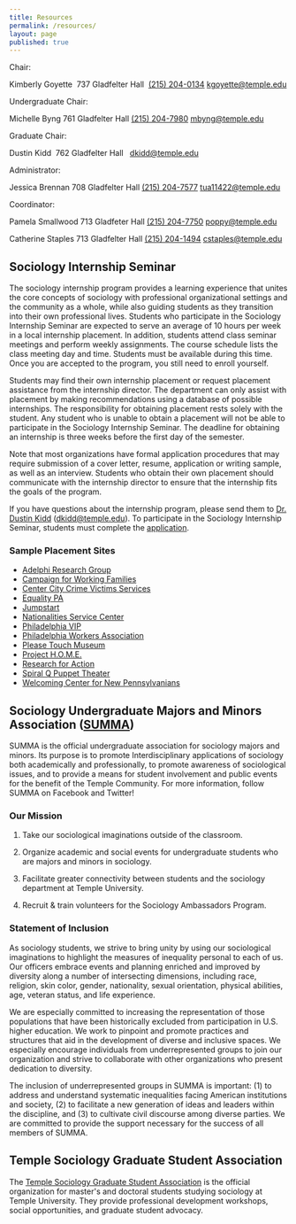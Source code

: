 ```yaml
---
title: Resources
permalink: /resources/
layout: page
published: true
---
```


Chair:

Kimberly Goyette 
737 Gladfelter Hall 
[(215) 204-0134](tel:2152040134)
[kgoyette@temple.edu](mailto:kgoyette@temple.edu)

Undergraduate Chair:

Michelle Byng
761 Gladfelter Hall
[(215) 204-7980](tel:2152047980 )
[mbyng@temple.edu](mailto:mbyng@temple.edu)

Graduate Chair:

Dustin Kidd 
762 Gladfelter Hall  
[dkidd@temple.edu](mailto:dkidd@temple.edu)

Administrator:

Jessica Brennan
708 Gladfelter Hall
[(215) 204-7577](tel:2152047577) 
[tua11422@temple.edu](mailto:tua11422@temple.edu)

Coordinator:

Pamela Smallwood
713 Gladfeter Hall
[(215) 204-7750](tel:2152047750)
[poppy@temple.edu](mailto:poppy@temple.edu)

Catherine Staples
713 Gladfelter Hall
[(215) 204-1494](tel:2152041494)
[cstaples@temple.edu](mailto:cstaples@temple.edu)

## Sociology Internship Seminar
 
The sociology internship program provides a learning experience that unites the core concepts of sociology with professional organizational settings and the community as a whole, while also guiding students as they transition into their own professional lives. Students who participate in the Sociology Internship Seminar are expected to serve an average of 10 hours per week in a local internship placement.  In addition, students attend class seminar meetings and perform weekly assignments.  The course schedule lists the class meeting day and time.  Students must be available during this time. Once you are accepted to the program, you still need to enroll yourself. 
 
Students may find their own internship placement or request placement assistance from the internship director. The department can only assist with placement by making recommendations using a database of possible internships.  The responsibility for obtaining placement rests solely with the student. Any student who is unable to obtain a placement will not be able to participate in the Sociology Internship Seminar.  The deadline for obtaining an internship is three weeks before the first day of the semester. 
 
Note that most organizations have formal application procedures that may require submission of a cover letter, resume, application or writing sample, as well as an interview.  Students who obtain their own placement should communicate with the internship director to ensure that the internship fits the goals of the program.

If you have questions about the internship program, please send them to [Dr. Dustin Kidd](mailto:dkidd@temple.edu) (dkidd@temple.edu). To participate in the Sociology Internship Seminar, students must complete the [application]((http://www.cla.temple.edu/sociology/internship/documents/SociologyInternshipApplication.docx)).
 
### Sample Placement Sites

- [Adelphi Research Group](http://www.adelphiresearch.com/)
- [Campaign for Working Families](http://www.cwfphilly.org/)
- [Center City Crime Victims Services](http://www.cccvs.org/)
- [Equality PA](http://equalitypa.org/)
- [Jumpstart](http://www.jstart.org/)
- [Nationalities Service Center](http://www.nationalitiesservice.org/)
- [Philadelphia VIP](http://www.phillyvip.org/)
- [Philadelphia Workers Association](https://www.facebook.com/groups/433120303469144/#_=_)
- [Please Touch Museum](http://www.pleasetouchmuseum.org/about-us/employment/internships/)
- [Project H.O.M.E.](http://www.projecthome.org/)
- [Research for Action](http://www.researchforaction.org/)
- [Spiral Q Puppet Theater](http://spiralq.org/)
- [Welcoming Center for New Pennsylvanians](http://www.welcomingcenter.org/)

## Sociology Undergraduate Majors and Minors Association ([SUMMA](https://temple.collegiatelink.net/organization/SUMMAatTemple/ "SUMMA"))
 
SUMMA is the official undergraduate association for sociology majors and minors. Its purpose is to promote Interdisciplinary applications of sociology both academically and professionally, to promote awareness of sociological issues, and to provide a means for student involvement and public events for the benefit of the Temple Community. For more information, follow SUMMA on Facebook and Twitter!

### Our Mission

1. Take our sociological imaginations outside of the classroom.

2. Organize academic and social events for undergraduate students who are majors and minors in sociology.

3. Facilitate greater connectivity between students and the sociology department at Temple University.
 
4. Recruit & train volunteers for the Sociology Ambassadors Program.
 
### Statement of Inclusion

As sociology students, we strive to bring unity by using our sociological imaginations to highlight the measures of inequality personal to each of us. Our officers embrace events and planning enriched and improved by diversity along a number of intersecting dimensions, including race, religion, skin color, gender, nationality, sexual orientation, physical abilities, age, veteran status, and life experience.
 
We are especially committed to increasing the representation of those populations that have been historically excluded from participation in U.S. higher education. We work to pinpoint and promote practices and structures that aid in the development of diverse and inclusive spaces. We especially encourage individuals from underrepresented groups to join our organization and strive to collaborate with other organizations who present dedication to diversity.
 
The inclusion of underrepresented groups in SUMMA is important: (1) to address and understand systematic inequalities facing American institutions and society, (2) to facilitate a new generation of ideas and leaders within the discipline, and (3) to cultivate civil discourse among diverse parties. We are committed to provide the support necessary for the success of all members of SUMMA.

## Temple Sociology Graduate Student Association

The [Temple Sociology Graduate Student Association](https://sites.google.com/a/temple.edu/tusociologygsa/) is the official organization for master's and doctoral students studying sociology at Temple University. They provide professional development workshops, social opportunities, and graduate student advocacy.
